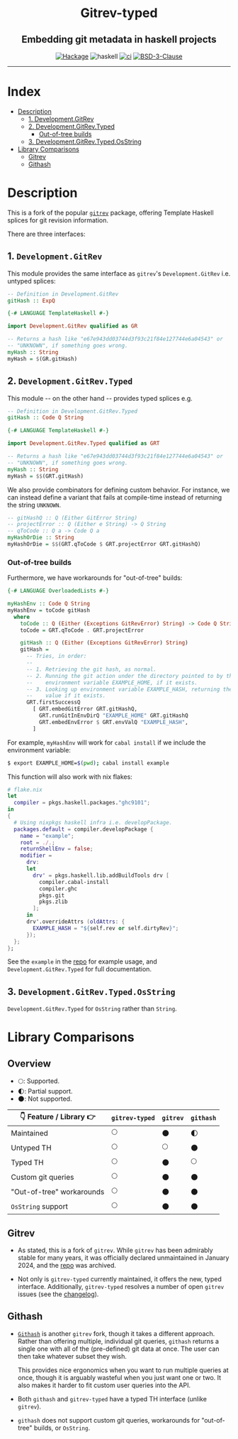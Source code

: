 <div align="center">

# Gitrev-typed

## Embedding git metadata in haskell projects

[![Hackage](https://img.shields.io/hackage/v/gitrev-typed)](https://hackage.haskell.org/package/gitrev-typed)
![haskell](https://img.shields.io/static/v1?label=&message=9.0%20-%209.12&logo=haskell&logoColor=655889&labelColor=2f353e&color=655889)
[![ci](http://img.shields.io/github/actions/workflow/status/tbidne/gitrev-typed/ci.yaml?branch=main)](https://github.com/tbidne/gitrev-typed/actions/workflows/ci.yaml)
[![BSD-3-Clause](https://img.shields.io/github/license/tbidne/gitrev-typed?color=blue)](https://opensource.org/licenses/BSD-3-Clause)

</div>

---


# Index
- [Description](#description)
  - [1. Development.GitRev](#1-developmentgitrev)
  - [2. Development.GitRev.Typed](#2-developmentgitrevtyped)
    - [Out-of-tree builds](#out-of-tree-builds)
  - [3. Development.GitRev.Typed.OsString](#3-developmentgitrevtypedosstring)
- [Library Comparisons](#library-comparisons)
  - [Gitrev](#gitrev)
  - [Githash](#githash)

# Description

This is a fork of the popular [`gitrev`](https://hackage.haskell.org/package/gitrev) package, offering Template Haskell splices for git revision information.

There are three interfaces:

## 1. `Development.GitRev`

This module provides the same interface as `gitrev`'s `Development.GitRev` i.e. untyped splices:

```haskell
-- Definition in Development.GitRev
gitHash :: ExpQ
```

```haskell
{-# LANGUAGE TemplateHaskell #-}

import Development.GitRev qualified as GR

-- Returns a hash like "e67e943dd03744d3f93c21f84e127744e6a04543" or
-- "UNKNOWN", if something goes wrong.
myHash :: String
myHash = $(GR.gitHash)
```

## 2. `Development.GitRev.Typed`

This module -- on the other hand -- provides typed splices e.g.

```haskell
-- Definition in Development.GitRev.Typed
gitHash :: Code Q String
```

```haskell
{-# LANGUAGE TemplateHaskell #-}

import Development.GitRev.Typed qualified as GRT

-- Returns a hash like "e67e943dd03744d3f93c21f84e127744e6a04543" or
-- "UNKNOWN", if something goes wrong.
myHash :: String
myHash = $$(GRT.gitHash)
```

We also provide combinators for defining custom behavior. For instance, we can instead define a variant that fails at compile-time instead of returning the string `UNKNOWN`.

```haskell
-- gitHashQ :: Q (Either GitError String)
-- projectError :: Q (Either e String) -> Q String
-- qToCode :: Q a -> Code Q a
myHashOrDie :: String
myHashOrDie = $$(GRT.qToCode $ GRT.projectError GRT.gitHashQ)
```

### Out-of-tree builds

Furthermore, we have workarounds for "out-of-tree" builds:

```haskell
{-# LANGUAGE OverloadedLists #-}

myHashEnv :: Code Q String
myHashEnv = toCode gitHash
  where
    toCode :: Q (Either (Exceptions GitRevError) String) -> Code Q String
    toCode = GRT.qToCode . GRT.projectError

    gitHash :: Q (Either (Exceptions GitRevError) String)
    gitHash =
      -- Tries, in order:
      --
      -- 1. Retrieving the git hash, as normal.
      -- 2. Running the git action under the directory pointed to by the
      --    environment variable EXAMPLE_HOME, if it exists.
      -- 3. Looking up environment variable EXAMPLE_HASH, returning the
      --    value if it exists.
      GRT.firstSuccessQ
        [ GRT.embedGitError GRT.gitHashQ,
          GRT.runGitInEnvDirQ "EXAMPLE_HOME" GRT.gitHashQ
          GRT.embedEnvError $ GRT.envValQ "EXAMPLE_HASH",
        ]
```

For example, `myHashEnv` will work for `cabal install` if we include the
environment variable:

```sh
$ export EXAMPLE_HOME=$(pwd); cabal install example
```

This function will also work with nix flakes:

```nix
# flake.nix
let
  compiler = pkgs.haskell.packages."ghc9101";
in
{
  # Using nixpkgs haskell infra i.e. developPackage.
  packages.default = compiler.developPackage {
    name = "example";
    root = ./.;
    returnShellEnv = false;
    modifier =
      drv:
      let
        drv' = pkgs.haskell.lib.addBuildTools drv [
          compiler.cabal-install
          compiler.ghc
          pkgs.git
          pkgs.zlib
        ];
      in
      drv'.overrideAttrs (oldAttrs: {
        EXAMPLE_HASH = "${self.rev or self.dirtyRev}";
      });
  };
};
```

See the `example` in the [repo](https://github.com/tbidne/gitrev-typed/) for example usage, and `Development.GitRev.Typed` for full documentation.

## 3. `Development.GitRev.Typed.OsString`

`Development.GitRev.Typed` for `OsString` rather than `String`.

# Library Comparisons

## Overview

- 🌕: Supported.
- 🌓: Partial support.
- 🌑: Not supported.

| 👇 Feature / Library 👉   | `gitrev-typed` | `gitrev` | `githash` |
|---------------------------|----------------|----------|-----------|
| Maintained                | 🌕             | 🌑       | 🌓        |
| Untyped TH                | 🌕             | 🌕       | 🌑        |
| Typed TH                  | 🌕             | 🌑       | 🌕        |
| Custom git queries        | 🌕             | 🌑       | 🌑        |
| "Out-of-tree" workarounds | 🌕             | 🌑       | 🌑        |
| `OsString` support        | 🌕             | 🌑       | 🌑        |

## Gitrev

- As stated, this is a fork of `gitrev`. While `gitrev` has been admirably stable for many years, it was officially declared unmaintained in January 2024, and the [repo](https://github.com/acfoltzer/gitrev/) was archived.

- Not only is `gitrev-typed` currently maintained, it offers the new, typed interface. Additionally, `gitrev-typed` resolves a number of open `gitrev` issues (see the [changelog](./CHANGELOG.md)).

## Githash

- [`Githash`](https://hackage.haskell.org/package/githash) is another `gitrev` fork, though it takes a different approach. Rather than offering multiple, individual git queries, `githash` returns a single one with all of the (pre-defined) git data at once. The user can then take whatever subset they wish.

  This provides nice ergonomics when you want to run multiple queries at once, though it is arguably wasteful when you just want one or two. It also makes it harder to fit custom user queries into the API.

- Both `githash` and `gitrev-typed` have a typed TH interface (unlike `gitrev`).

- `githash` does not support custom git queries, workarounds for "out-of-tree" builds, or `OsString`.

